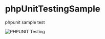 # phpUnitTestingSample
phpunit sample test

![PHPUNIT Testing](https://github.com/pratheeshrussell1992/phpUnitTestingSample/workflows/PHPUNIT%20Testing/badge.svg)
